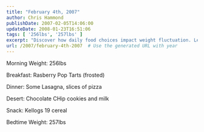 ```yaml
---
title: "February 4th, 2007"
author: Chris Hammond
publishDate: 2007-02-05T14:06:00
updateDate: 2008-01-23T16:51:06
tags: [ '256lbs', '257lbs' ]
excerpt: "Discover how daily food choices impact weight fluctuation. Learn how a breakfast of Raspberry Pop Tarts may lead to a higher bedtime weight."
url: /2007/february-4th-2007  # Use the generated URL with year
---
```

<p>Morning Weight: 256lbs</p><p>Breakfast: Rasberry Pop Tarts (frosted)</p><p>Dinner: Some Lasagna, slices of pizza</p><p>Desert: Chocolate CHip cookies and milk</p><p>Snack: Kellogs 19 cereal</p><p>Bedtime Weight: 257lbs</p><img src="https://65lbs.com/aggbug.aspx?PostID=47" width="1" height="1">

